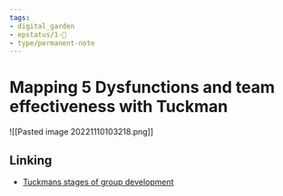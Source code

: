 ```yaml
---
tags: 
- digital_garden
- epstatus/1-🌱
- type/permanent-note
---
```

# Mapping 5 Dysfunctions and team effectiveness with Tuckman

![[Pasted image 20221110103218.png]]

## Linking
+ [Tuckmans stages of group development ](https://en.wikipedia.org/wiki/Tuckman%27s_stages_of_group_development)
